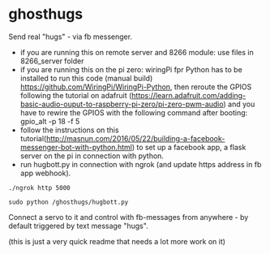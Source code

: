 # ghosthugs

Send real "hugs" - via fb messenger. 
- if you are running this on remote server and 8266 module: use files in 8266_server folder
- if you are running this on the pi zero: wiringPi fpr Python has to be installed to run this code (manual build) https://github.com/WiringPi/WiringPi-Python, then reroute the GPIOS following the tutorial on adafruit (https://learn.adafruit.com/adding-basic-audio-ouput-to-raspberry-pi-zero/pi-zero-pwm-audio) and you have to rewire the GPIOS with the following command after booting: gpio_alt -p 18 -f 5
- follow the instructions on this tutorial(http://masnun.com/2016/05/22/building-a-facebook-messenger-bot-with-python.html) to set up a facebook app, a flask server on the pi in connection with python.
- run hugbott.py in connection with ngrok (and update https address in fb app webhook).
```
./ngrok http 5000
```
```
sudo python /ghosthugs/hugbott.py
```
Connect a servo to it and control with fb-messages from anywhere - by default triggered by text message "hugs". 

(this is just a very quick readme that needs a lot more work on it)
